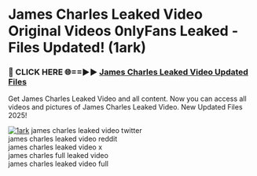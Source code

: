 # James Charles Leaked Video Original Videos 0nlyFans Leaked - Files Updated! (1ark)

<h3>🔴 CLICK HERE 🌐==►► <a href="https://tinyurl.com/brd5kh86" rel="nofollow">James Charles Leaked Video Updated Files</a></h3>

Get James Charles Leaked Video and all content. Now you can access all videos and pictures of James Charles Leaked Video. New Updated Files 2025!

[![1ark](https://i.imgur.com/K7sEzmb.gif)](https://tinyurl.com/brd5kh86)
james charles leaked video twitter<br>
james charles leaked video reddit<br>
james charles leaked video x<br>
james charles full leaked video<br>
james charles leaked video full